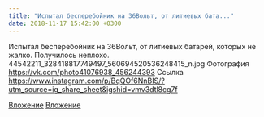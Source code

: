 ```yaml
---
title: "Испытал бесперебойник на 36Вольт, от литиевых бата..."
date: 2018-11-17 15:42:00 +0300
---
```


Испытал бесперебойник на 36Вольт, от литиевых батарей, которых не жалко. Получилось неплохо.
44542211_328418817749497_560694520536248415_n.jpg
Фотография
<a class="vk-attach" href="https://vk.com/photo41076938_456244393">https://vk.com/photo41076938_456244393</a>
Ссылка
https://www.instagram.com/p/BqQOf6NnBIS/?utm_source=ig_share_sheet&igshid=vmv3dtl8cg7f

<a class="vk-attach" href="https://vk.com/photo41076938_456244393">Вложение</a>
[Вложение](https://www.instagram.com/p/BqQOf6NnBIS/?utm_source=ig_share_sheet&igshid=vmv3dtl8cg7f)
